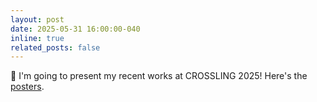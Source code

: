 ```yaml
---
layout: post
date: 2025-05-31 16:00:00-040
inline: true
related_posts: false
---
```


:mega: I'm going to present my recent works at CROSSLING 2025! Here's the [posters](https://tianqi93.github.io/assets/pdf/poster/Poster_CrossLing2025.pdf).
